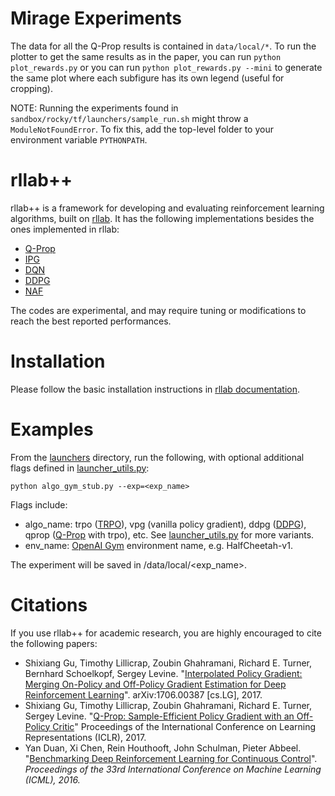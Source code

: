 # Mirage Experiments

The data for all the Q-Prop results is contained in `data/local/*`. To run the plotter to get the same results as in the paper, you can run `python plot_rewards.py` or you can run `python plot_rewards.py --mini` to generate the same plot where each subfigure has its own legend (useful for cropping).

NOTE: Running the experiments found in `sandbox/rocky/tf/launchers/sample_run.sh` might throw a `ModuleNotFoundError`. To fix this, add the top-level folder to your environment variable `PYTHONPATH`.


# rllab++

rllab++ is a framework for developing and evaluating reinforcement learning algorithms, built on [rllab](https://github.com/openai/rllab). It has the following implementations besides the ones implemented in rllab:

- [Q-Prop](https://arxiv.org/abs/1611.02247)
- [IPG](https://arxiv.org/abs/1706.00387)
- [DQN](https://www.cs.toronto.edu/~vmnih/docs/dqn.pdf)
- [DDPG](https://arxiv.org/abs/1509.02971)
- [NAF](https://arxiv.org/abs/1603.00748)

The codes are experimental, and may require tuning or modifications to reach the best reported performances.

# Installation

Please follow the basic installation instructions in [rllab documentation](https://rllab.readthedocs.io/en/latest/).

# Examples

From the [launchers](/sandbox/rocky/tf/launchers) directory, run the following, with optional additional flags defined in [launcher_utils.py](/sandbox/rocky/tf/launchers/launcher_utils.py):

```
python algo_gym_stub.py --exp=<exp_name>
```

Flags include:

- algo\_name: trpo ([TRPO](https://arxiv.org/abs/1502.05477)), vpg (vanilla policy gradient), ddpg ([DDPG](https://arxiv.org/abs/1603.00748)), qprop ([Q-Prop](https://arxiv.org/abs/1611.02247) with trpo), etc. See [launcher_utils.py](/sandbox/rocky/tf/launchers/launcher_utils.py) for more variants.
- env\_name: [OpenAI Gym](https://gym.openai.com/) environment name, e.g. HalfCheetah-v1.

The experiment will be saved in /data/local/\<exp\_name\>.

# Citations

If you use rllab++ for academic research, you are highly encouraged to cite the following papers:

- Shixiang Gu, Timothy Lillicrap, Zoubin Ghahramani, Richard E. Turner, Bernhard Schoelkopf, Sergey Levine. "[Interpolated Policy Gradient: Merging On-Policy and Off-Policy Gradient Estimation for Deep Reinforcement Learning](https://arxiv.org/abs/1706.00387)". arXiv:1706.00387 [cs.LG], 2017.
- Shixiang Gu, Timothy Lillicrap, Zoubin Ghahramani, Richard E. Turner, Sergey Levine. "[Q-Prop: Sample-Efficient Policy Gradient with an Off-Policy Critic](https://arxiv.org/abs/1611.02247)" Proceedings of the International Conference on Learning Representations (ICLR), 2017.
- Yan Duan, Xi Chen, Rein Houthooft, John Schulman, Pieter Abbeel. "[Benchmarking Deep Reinforcement Learning for Continuous Control](http://arxiv.org/abs/1604.06778)". _Proceedings of the 33rd International Conference on Machine Learning (ICML), 2016._

